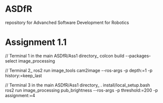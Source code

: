 # ASDfR
repository for Advanched Software Development for Robotics


# Assignment 1.1
// Terminal 1 in the main ASDfR/Ass1 directory_
colcon build --packages-select image_processing

// Terminal 2_
ros2 run image_tools cam2image --ros-args -p depth:=1 -p history:=keep_last

// Terminal 3 in the main ASDfR/Ass1 directory_
. install/local_setup.bash
ros2 run image_processing pub_brightness --ros-args -p threshold:=200 -p assignment:=4

